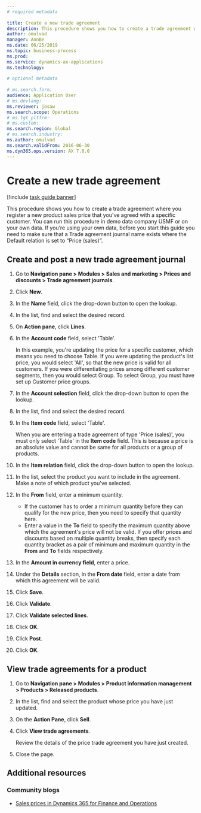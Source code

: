 ```yaml
--- 
# required metadata 
 
title: Create a new trade agreement
description: This procedure shows you how to create a trade agreement where you register a new product sales price that you've agreed with a specific customer. 
author: omulvad
manager: AnnBe 
ms.date: 06/25/2019
ms.topic: business-process 
ms.prod:  
ms.service: dynamics-ax-applications 
ms.technology:  
 
# optional metadata 
 
# ms.search.form:   
audience: Application User 
# ms.devlang:  
ms.reviewer: josaw
ms.search.scope: Operations 
# ms.tgt_pltfrm:  
# ms.custom:  
ms.search.region: Global
# ms.search.industry: 
ms.author: omulvad
ms.search.validFrom: 2016-06-30 
ms.dyn365.ops.version: AX 7.0.0 
---
```

# Create a new trade agreement

[!include [task guide banner](../../includes/task-guide-banner.md)]

This procedure shows you how to create a trade agreement where you register a new product sales price that you've agreed with a specific customer. You can run this procedure in demo data company USMF or on your own data. If you’re using your own data, before you start this guide you need to make sure that a Trade agreement journal name exists where the Default relation is set to “Price (sales)”.


## Create and post a new trade agreement journal
1. Go to **Navigation pane > Modules > Sales and marketing > Prices and discounts > Trade agreement journals**.
2. Click **New**.
3. In the **Name** field, click the drop-down button to open the lookup.
4. In the list, find and select the desired record.
5. On **Action pane**, click **Lines**.
6. In the **Account code** field, select 'Table'.
    
    In this example, you're updating the price for a specific customer, which means you need to choose Table. If you were updating the product's list price, you would select 'All', so that the new price is valid for all customers. If you were differentiating prices among different customer segments, then you would select Group. To select Group, you must have set up Customer price groups.  

7. In the **Account selection** field, click the drop-down button to open the lookup.
8. In the list, find and select the desired record.
9. In the **Item code** field, select 'Table'.
    
    When you are entering a trade agreement of type 'Price (sales)', you must only select 'Table' in the **Item code** field. This is because a price is an absolute value and cannot be same for all products or a group of products.
    
10. In the **Item relation** field, click the drop-down button to open the lookup.
11. In the list, select the product you want to include in the agreement. Make a note of which product you've selected.  
12. In the **From** field, enter a minimum quantity.
    - If the customer has to order a minimum quantity before they can qualify for the new price, then you need to specify that quantity here.  
    - Enter a value in the **To** field to specify the maximum quantity above which the agreement's price will not be valid. If you offer prices and discounts based on multiple quantity breaks, then specify each quantity bracket as a pair of minimum and maximum quantity in the **From** and **To** fields respectively.
13. In the **Amount in currency field**, enter a price.
14. Under the **Details** section, in the **From date** field, enter a date from which this agreement will be valid.
15. Click **Save**.
16. Click **Validate**.
17. Click **Validate selected lines**.
18. Click **OK**.
19. Click **Post**.
20. Click **OK**.

## View trade agreements for a product
1. Go to **Navigation pane > Modules > Product information management > Products > Released products**.
2. In the list, find and select the product whose price you have just updated.
3. On the **Action Pane**, click **Sell**.
4. Click **View trade agreements**.
    
    Review the details of the price trade agreement you have just created.    

5. Close the page.

## Additional resources
### Community blogs
- [Sales prices in Dynamics 365 for Finance and Operations](https://financefunction.tech/2018/11/14/sales-prices-in-dynamics-365-for-finance-and-operations/#sales_price_in_trade_agreements)
